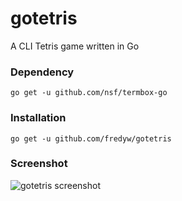 # gotetris
A CLI Tetris game written in Go

### Dependency
    go get -u github.com/nsf/termbox-go

### Installation
    go get -u github.com/fredyw/gotetris

### Screenshot
![gotetris screenshot](https://raw.github.com/fredyw/gotetris/master/gotetris.png)
